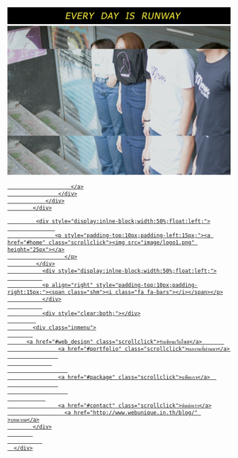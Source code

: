<!DOCTYPE html>
<html>
<title>every day is runway.</title>
<meta charset="UTF-8">
<meta name="viewport" content="width=device-width, initial-scale=1">
<link rel="stylesheet" href="w3.css">
<link rel="stylesheet" href="w4.css">
<link rel="stylesheet" href="w5.css">
<link rel="stylesheet" href="w6.css">
<style>
h1,h2,h3,h4,h5,h6 {font-family: "Oswald"}
body {font-family: "Open Sans"}
</style>
<body class="w3-light-grey">
            <div class="container">
                <div class="row">
                    <div class="col-md-12">
                        <a href="#">
                            <img src="runway.png" alt="" />
                             <img class="w3-image" src="01.png" alt="Fashion Blog">
			 
                        </a>
                    </div>
                </div>
            </div>
 <!-- Image header -->
 <div class="menumobile">
      
             <div style="display:inlne-block;width:50%;float:left;">
                   
                   <p style="padding-top:10px;padding-left:15px;"><a href="#home" class="scrollclick"><img src="image/logo1.png" height="25px"></a>
                      </p>
             </div>
               <div style="display:inlne-block;width:50%;float:left;">
               
               <p align="right" style="padding-top:10px;padding-right:15px;"><span class="shm"><i class="fa fa-bars"></i></span></p>
               </div>
               
               <div style="clear:both;"></div>
             
            <div class="inmenu">
            
          <a href="#web_design" class="scrollclick">รับเขียนเว็บไซต์</a>       
                    <a href="#portfolio" class="scrollclick">ผลงานที่ผ่านมา</a>   
                    
                  
                       
                    <a href="#package" class="scrollclick">แพ็คเกจ</a>  
                    
                       
                
                    <a href="#contact" class="scrollclick">ติดต่อเรา</a>
                      <a href="http://www.webunique.in.th/blog/" >บทความ</a>
            </div>
            
               
      </div>
  





</body>
</html>
